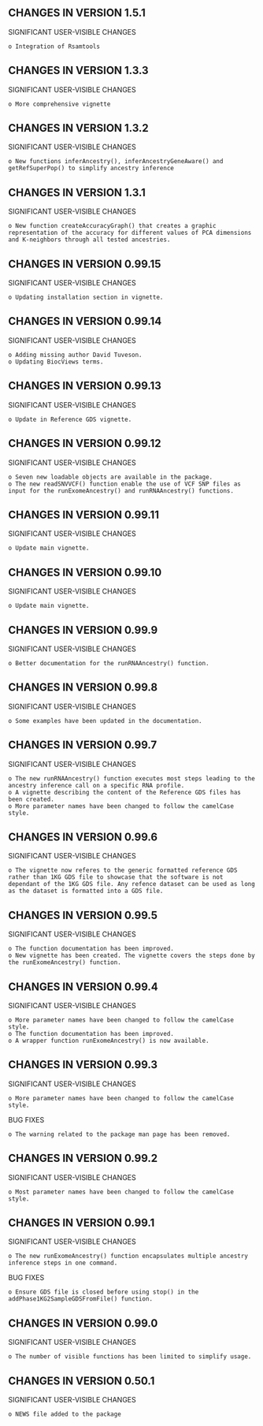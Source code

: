 CHANGES IN VERSION 1.5.1
------------------------

SIGNIFICANT USER-VISIBLE CHANGES

    o Integration of Rsamtools

CHANGES IN VERSION 1.3.3
------------------------

SIGNIFICANT USER-VISIBLE CHANGES

    o More comprehensive vignette

CHANGES IN VERSION 1.3.2
------------------------

SIGNIFICANT USER-VISIBLE CHANGES

    o New functions inferAncestry(), inferAncestryGeneAware() and getRefSuperPop() to simplify ancestry inference

CHANGES IN VERSION 1.3.1
------------------------

SIGNIFICANT USER-VISIBLE CHANGES

    o New function createAccuracyGraph() that creates a graphic representation of the accuracy for different values of PCA dimensions and K-neighbors through all tested ancestries.

CHANGES IN VERSION 0.99.15
------------------------

SIGNIFICANT USER-VISIBLE CHANGES

    o Updating installation section in vignette.

CHANGES IN VERSION 0.99.14
------------------------

SIGNIFICANT USER-VISIBLE CHANGES

    o Adding missing author David Tuveson.
    o Updating BiocViews terms.
    
CHANGES IN VERSION 0.99.13
------------------------

SIGNIFICANT USER-VISIBLE CHANGES

    o Update in Reference GDS vignette.

CHANGES IN VERSION 0.99.12
------------------------

SIGNIFICANT USER-VISIBLE CHANGES

    o Seven new loadable objects are available in the package.
    o The new readSNVVCF() function enable the use of VCF SNP files as input for the runExomeAncestry() and runRNAAncestry() functions.
    

CHANGES IN VERSION 0.99.11
------------------------

SIGNIFICANT USER-VISIBLE CHANGES

    o Update main vignette.

CHANGES IN VERSION 0.99.10
------------------------

SIGNIFICANT USER-VISIBLE CHANGES

    o Update main vignette.

CHANGES IN VERSION 0.99.9
------------------------

SIGNIFICANT USER-VISIBLE CHANGES

    o Better documentation for the runRNAAncestry() function.


CHANGES IN VERSION 0.99.8
------------------------

SIGNIFICANT USER-VISIBLE CHANGES

    o Some examples have been updated in the documentation.


CHANGES IN VERSION 0.99.7
------------------------

SIGNIFICANT USER-VISIBLE CHANGES

    o The new runRNAAncestry() function executes most steps leading to the ancestry inference call on a specific RNA profile.
    o A vignette describing the content of the Reference GDS files has been created.
    o More parameter names have been changed to follow the camelCase style.
    

CHANGES IN VERSION 0.99.6
------------------------

SIGNIFICANT USER-VISIBLE CHANGES

    o The vignette now referes to the generic formatted reference GDS rather than 1KG GDS file to showcase that the software is not dependant of the 1KG GDS file. Any refence dataset can be used as long as the dataset is formatted into a GDS file.
    

CHANGES IN VERSION 0.99.5
------------------------

SIGNIFICANT USER-VISIBLE CHANGES

    o The function documentation has been improved.
    o New vignette has been created. The vignette covers the steps done by the runExomeAncestry() function.
    

CHANGES IN VERSION 0.99.4
------------------------

SIGNIFICANT USER-VISIBLE CHANGES

    o More parameter names have been changed to follow the camelCase style.
    o The function documentation has been improved.
    o A wrapper function runExomeAncestry() is now available.
    

CHANGES IN VERSION 0.99.3
------------------------

SIGNIFICANT USER-VISIBLE CHANGES

    o More parameter names have been changed to follow the camelCase style.
    
BUG FIXES

    o The warning related to the package man page has been removed. 
    

CHANGES IN VERSION 0.99.2
------------------------

SIGNIFICANT USER-VISIBLE CHANGES

    o Most parameter names have been changed to follow the camelCase style.
    

CHANGES IN VERSION 0.99.1
------------------------

SIGNIFICANT USER-VISIBLE CHANGES

    o The new runExomeAncestry() function encapsulates multiple ancestry inference steps in one command.
    
BUG FIXES

    o Ensure GDS file is closed before using stop() in the addPhase1KG2SampleGDSFromFile() function. 

CHANGES IN VERSION 0.99.0
------------------------

SIGNIFICANT USER-VISIBLE CHANGES

    o The number of visible functions has been limited to simplify usage.

CHANGES IN VERSION 0.50.1
------------------------

SIGNIFICANT USER-VISIBLE CHANGES

    o NEWS file added to the package
